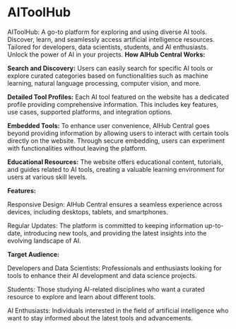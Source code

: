 # AIToolHub
AIToolHub: A go-to platform for exploring and using diverse AI tools. Discover, learn, and seamlessly access artificial intelligence resources. Tailored for developers, data scientists, students, and AI enthusiasts. Unlock the power of AI in your projects.
**How AIHub Central Works:**

**Search and Discovery:** Users can easily search for specific AI tools or explore curated categories based on functionalities such as machine learning, natural language processing, computer vision, and more.

**Detailed Tool Profiles:** Each AI tool featured on the website has a dedicated profile providing comprehensive information. This includes key features, use cases, supported platforms, and integration options.

**Embedded Tools:** To enhance user convenience, AIHub Central goes beyond providing information by allowing users to interact with certain tools directly on the website. Through secure embedding, users can experiment with functionalities without leaving the platform.

**Educational Resources:** The website offers educational content, tutorials, and guides related to AI tools, creating a valuable learning environment for users at various skill levels.

**Features:**

Responsive Design: AIHub Central ensures a seamless experience across devices, including desktops, tablets, and smartphones.

Regular Updates: The platform is committed to keeping information up-to-date, introducing new tools, and providing the latest insights into the evolving landscape of AI.

**Target Audience:**

Developers and Data Scientists: Professionals and enthusiasts looking for tools to enhance their AI development and data science projects.

Students: Those studying AI-related disciplines who want a curated resource to explore and learn about different tools.

AI Enthusiasts: Individuals interested in the field of artificial intelligence who want to stay informed about the latest tools and advancements.

